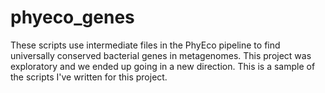 # phyeco_genes
These scripts use intermediate files in the PhyEco pipeline to find universally conserved bacterial genes in metagenomes. This project was exploratory and we ended up going in a new direction. This is a sample of the scripts I've written for this project.
